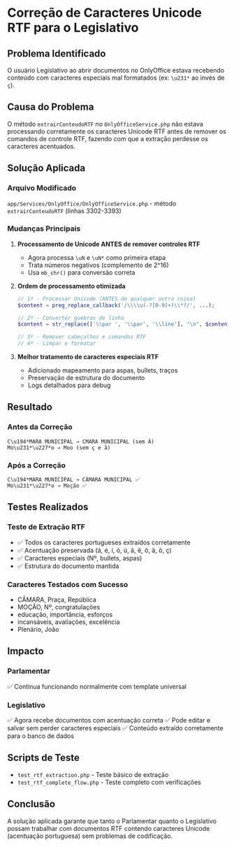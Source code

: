# Correção de Caracteres Unicode RTF para o Legislativo

## Problema Identificado
O usuário Legislativo ao abrir documentos no OnlyOffice estava recebendo conteúdo com caracteres especiais mal formatados (ex: `\u231*` ao invés de `ç`).

## Causa do Problema
O método `extrairConteudoRTF` no `OnlyOfficeService.php` não estava processando corretamente os caracteres Unicode RTF antes de remover os comandos de controle RTF, fazendo com que a extração perdesse os caracteres acentuados.

## Solução Aplicada

### Arquivo Modificado
`app/Services/OnlyOffice/OnlyOfficeService.php` - método `extrairConteudoRTF` (linhas 3302-3393)

### Mudanças Principais

1. **Processamento de Unicode ANTES de remover controles RTF**
   - Agora processa `\uN` e `\uN*` como primeira etapa
   - Trata números negativos (complemento de 2^16)
   - Usa `mb_chr()` para conversão correta

2. **Ordem de processamento otimizada**
   ```php
   // 1º - Processar Unicode (ANTES de qualquer outra coisa)
   $content = preg_replace_callback('/\\\\u(-?[0-9]+)\\*?/', ...);
   
   // 2º - Converter quebras de linha
   $content = str_replace(['\\par ', '\\par', '\\line'], "\n", $content);
   
   // 3º - Remover cabeçalhos e comandos RTF
   // 4º - Limpar e formatar
   ```

3. **Melhor tratamento de caracteres especiais RTF**
   - Adicionado mapeamento para aspas, bullets, traços
   - Preservação de estrutura do documento
   - Logs detalhados para debug

## Resultado

### Antes da Correção
```
C\u194*MARA MUNICIPAL → CMARA MUNICIPAL (sem Â)
Mo\u231*\u227*o → Moo (sem ç e ã)
```

### Após a Correção
```
C\u194*MARA MUNICIPAL → CÂMARA MUNICIPAL ✅
Mo\u231*\u227*o → Moção ✅
```

## Testes Realizados

### Teste de Extração RTF
- ✅ Todos os caracteres portugueses extraídos corretamente
- ✅ Acentuação preservada (á, é, í, ó, ú, â, ê, ô, ã, õ, ç)
- ✅ Caracteres especiais (Nº, bullets, aspas)
- ✅ Estrutura do documento mantida

### Caracteres Testados com Sucesso
- CÂMARA, Praça, República
- MOÇÃO, Nº, congratulações
- educação, importância, esforços
- incansáveis, avaliações, excelência
- Plenário, João

## Impacto

### Parlamentar
✅ Continua funcionando normalmente com template universal

### Legislativo
✅ Agora recebe documentos com acentuação correta
✅ Pode editar e salvar sem perder caracteres especiais
✅ Conteúdo extraído corretamente para o banco de dados

## Scripts de Teste
- `test_rtf_extraction.php` - Teste básico de extração
- `test_rtf_complete_flow.php` - Teste completo com verificações

## Conclusão
A solução aplicada garante que tanto o Parlamentar quanto o Legislativo possam trabalhar com documentos RTF contendo caracteres Unicode (acentuação portuguesa) sem problemas de codificação.
